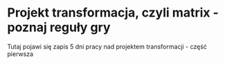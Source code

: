 # Projekt transformacja, czyli matrix - poznaj reguły gry
Tutaj pojawi się zapis 5 dni pracy nad projektem transformacji - część pierwsza

